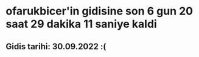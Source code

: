# ofarukbicer'in gidisine son 6 gun 20 saat 29 dakika 11 saniye kaldi

## Gidis tarihi: 30.09.2022 :(